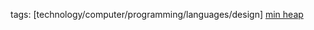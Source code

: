 tags: [technology/computer/programming/languages/design]
[min heap](https://en.wikipedia.org/wiki/Heap_(data_structure))